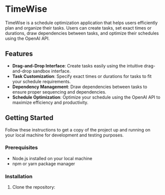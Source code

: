 # TimeWise

TimeWise is a schedule optimization application that helps users efficiently plan and organize their tasks. Users can create tasks, set exact times or durations, draw dependencies between tasks, and optimize their schedules using the OpenAI API.

## Features

- **Drag-and-Drop Interface**: Create tasks easily using the intuitive drag-and-drop sandbox interface.
- **Task Customization**: Specify exact times or durations for tasks to fit your schedule requirements.
- **Dependency Management**: Draw dependencies between tasks to ensure proper sequencing and dependencies.
- **Schedule Optimization**: Optimize your schedule using the OpenAI API to maximize efficiency and productivity.

## Getting Started

Follow these instructions to get a copy of the project up and running on your local machine for development and testing purposes.

### Prerequisites

- Node.js installed on your local machine
- npm or yarn package manager

### Installation

1. Clone the repository:
